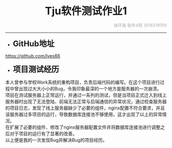 <center>
<font size=6>
<b>Tju软件测试作业1</b>
</font>
</center>

<p align="right">
<font size=2 color=#a9a9a9>张环禹 软件4班 3016218159</font>
</p>

***

- <font size=5>**GitHub地址**</font>

https://github.com/Ives66



- <font size=5>**项目测试经历**</font>

​    本人曾参与学校Work系统的重构项目，负责后端代码的编写。在这个项目进行过程中曾出现过大大小小的Bug，令我印象最深的一个地方是服务器的一次崩溃。
​    
​    ​    项目在测试服务器上正常运行，并通过一系列的测试，但是当项目正式迁入到线上服务器时出现了无法登陆、前端无法正常与后端通信的异常状况，通过检查服务器的项目日志，发现了线上服务器缺少了必要的组件，nginx配置不符合要求，并且该服务器过多项目的运行，导致数据库连接池不够使用，这才出现了以上的异常情况。
​    ​    
​    ​    ​    在扩展了必要的组件、修改了nginx服务器配置文件并将数据库连接池进行调整之后对于项目的运行有了显著的改善。
​    ​    ​    
​    ​    ​    ​    以上便是我的一次发现Bug并解决Bug的项目经历。

